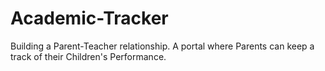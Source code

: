 # Academic-Tracker
Building a Parent-Teacher relationship.
A portal where Parents can keep a track of their Children's Performance.
